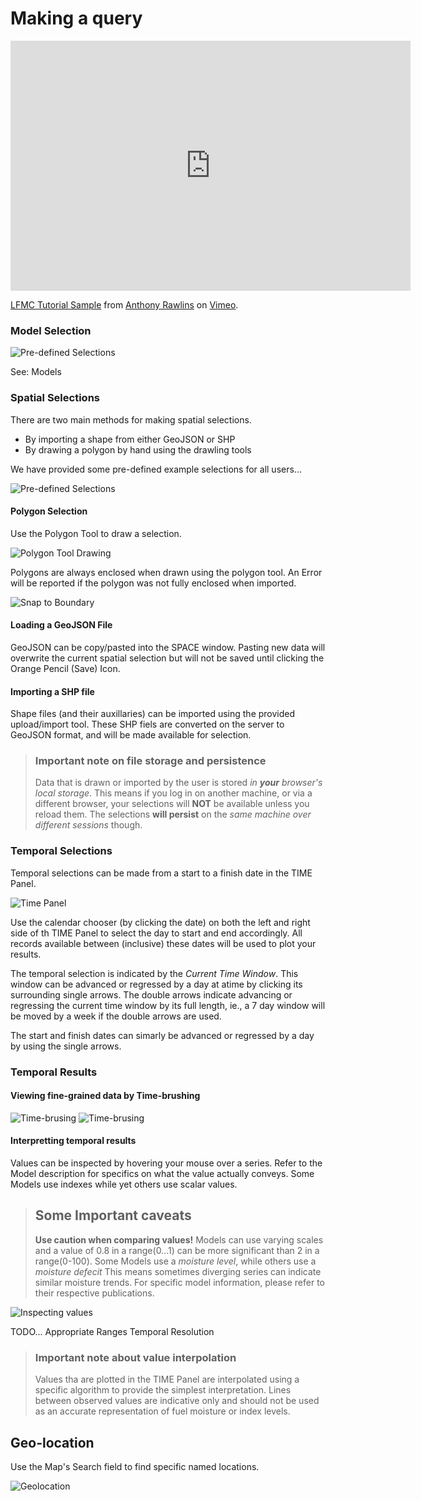 # Making a query

<iframe src="https://player.vimeo.com/video/281608754" width="640" height="400" frameborder="0" webkitallowfullscreen mozallowfullscreen allowfullscreen></iframe>
<p><a href="https://vimeo.com/281608754">LFMC Tutorial Sample</a> from <a href="https://vimeo.com/user25751496">Anthony Rawlins</a> on <a href="https://vimeo.com">Vimeo</a>.</p>

### Model Selection

 ![Pre-defined Selections](images/models_selection.png)
 
 See: Models

### Spatial Selections

There are two main methods for making spatial selections.
   + By importing a shape from either GeoJSON or SHP
   + By drawing a polygon by hand using the drawling tools
 
 We have provided some pre-defined example selections for all users...
 
 ![Pre-defined Selections](images/make_spatial_selection_preselect.png)
 
#### Polygon Selection
Use the Polygon Tool to draw a selection.

![Polygon Tool Drawing](images/polygon_selection.png)

Polygons are always enclosed when drawn using the polygon tool. An Error will be reported if the polygon was not fully enclosed when imported.

<!-- > **To avoid weird behaviour when drawing.**
> Turn **OFF** *Snapping to Boundary* -->

![Snap to Boundary](images/snapping.png)

#### Loading a GeoJSON File
GeoJSON can be copy/pasted into the SPACE window. Pasting new data will overwrite the current spatial selection but will not be saved until clicking the Orange Pencil (Save) Icon.

#### Importing a SHP file
Shape files (and their auxillaries) can be imported using the provided upload/import tool. These SHP fiels are converted on the server to GeoJSON format, and will be made available for selection.

> ### Important note on file storage and persistence
> Data that is drawn or imported by the user is stored *in **your** browser's local storage*. This means if you log in on another machine, or via a different browser, your selections will **NOT** be available unless you reload them. The selections **will persist** on the *same machine over different sessions* though.

### Temporal Selections

Temporal selections can be made from a start to a finish date in the TIME Panel.

![Time Panel](images/time_panel.png)

Use the calendar chooser (by clicking the date) on both the left and right side of th TIME Panel to select the day to start and end accordingly.
All records available between (inclusive) these dates will be used to plot your results.

The temporal selection is indicated by the *Current Time Window*. This window can be advanced or regressed by a day at atime by clicking its surrounding single arrows. The double arrows indicate advancing or regressing the current time window by its full length, ie., a 7 day window will be moved by a week if the double arrows are used.

The start and finish dates can simarly be advanced or regressed by a day by using the single arrows.

### Temporal Results

#### Viewing fine-grained data by Time-brushing

![Time-brusing](images/time_brushing.png)
![Time-brusing](images/time_brushed.png)

#### Interpretting temporal results

Values can be inspected by hovering your mouse over a series. Refer to the Model description for specifics on what the value actually conveys. Some Models use indexes while yet others use scalar values.

> ## Some Important caveats
> **Use caution when comparing values!**
> Models can use varying scales and a value of 0.8 in a range(0...1) can be more significant than 2 in a range(0-100).
> Some Models use a *moisture level*, while others use a *moisture defecit* This means sometimes diverging series can indicate similar moisture trends. For specific model information, please refer to their respective publications.

![Inspecting values](images/inspecting_values.png)

TODO...
Appropriate Ranges
Temporal Resolution

> ### Important note about value interpolation
> Values tha are plotted in the TIME Panel are interpolated using a specific algorithm to provide the simplest interpretation. Lines between observed values are indicative only and should not be used as an accurate representation of fuel moisture or index levels.

## Geo-location
Use the Map's Search field to find specific named locations.

![Geolocation](images/geolocation.png)